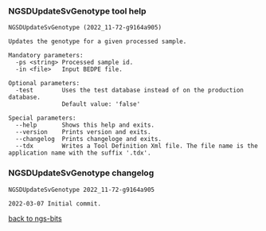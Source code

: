 ### NGSDUpdateSvGenotype tool help
	NGSDUpdateSvGenotype (2022_11-72-g9164a905)
	
	Updates the genotype for a given processed sample.
	
	Mandatory parameters:
	  -ps <string> Processed sample id.
	  -in <file>   Input BEDPE file.
	
	Optional parameters:
	  -test        Uses the test database instead of on the production database.
	               Default value: 'false'
	
	Special parameters:
	  --help       Shows this help and exits.
	  --version    Prints version and exits.
	  --changelog  Prints changeloge and exits.
	  --tdx        Writes a Tool Definition Xml file. The file name is the application name with the suffix '.tdx'.
	
### NGSDUpdateSvGenotype changelog
	NGSDUpdateSvGenotype 2022_11-72-g9164a905
	
	2022-03-07 Initial commit.
[back to ngs-bits](https://github.com/imgag/ngs-bits)